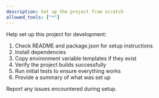 ```yaml
---
description: Set up the project from scratch
allowed_tools: ["*"]
---
```


Help set up this project for development:

1. Check README and package.json for setup instructions
2. Install dependencies
3. Copy environment variable templates if they exist
4. Verify the project builds successfully
5. Run initial tests to ensure everything works
6. Provide a summary of what was set up

Report any issues encountered during setup.
